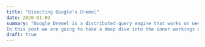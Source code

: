```yaml
---
title: "Disecting Google's Dremel"
date: 2020-01-09
summary: "Google Dremel is a distributed query engine that works on nested data designed for interactive, analytical workloads on massive datasets.
In this post we are going to take a deep dive into the inner workings of Dremel."
draft: true
---
```


[dremel-paper]: https://static.googleusercontent.com/media/research.google.com/de//pubs/archive/36632.pdf
[twitter-parquet]: https://blog.twitter.com/engineering/en_us/a/2013/dremel-made-simple-with-parquet.html
